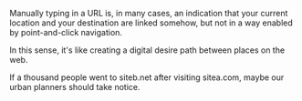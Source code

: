 Manually typing in a URL is, in many cases, an indication that your current location and your destination are linked somehow, but not in a way enabled by point-and-click navigation.

In this sense, it's like creating a digital desire path between places on the web.

If a thousand people went to siteb.net after visiting sitea.com, maybe our urban planners should take notice.